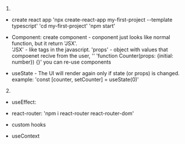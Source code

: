 01. 

* create react app
'npx create-react-app my-first-project --template typescript'
'cd my-first-project'
'npm start'

* Component:
create component - conponent just looks like normal function, but it return 'JSX'.  
'JSX' - like <html> tags in the javascript. 
'props' - object with values that compoenet recive from the user,
'<Counter initial={0}/>'
'function Counter(props: {initial: number}) {}'
you can re-use components

* useState - 
The UI will render again only if state (or props) is changed.
example:
'const [counter, setCounter] = useState(0)'

02. 

* useEffect:

* react-router:
'npm i react-router react-router-dom'

* custom hooks

* useContext

